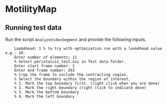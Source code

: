 # MotilityMap

## Running test data

Run the script `AnalyzeVideoSegment` and provide the following inputs.

        LookAhead: 1 % to try with optimization run with a lookAhead value e.g.: 10.
        Enter number of elements: 11
        % Select peristalsis_test.avi in Test data folder.
        Enter start frame number: 1
        Enter end frame number: 293
        % Crop the frame to include the contracting region.
        % Select the boundary within the region of interest.
        % 1. Mark the top boundary first. (right click when you are done)
        % 2. Mark the right boundary (right click to indicate done)
        % 3. Mark the bottom boundary
        % 4. Mark the left boundary
 
 
